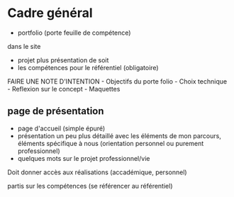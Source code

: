 # Cadre général
- portfolio (porte feuille de compétence)

dans le site 
- projet plus présentation de soit
- les compétences pour le référentiel (obligatoire)


FAIRE UNE NOTE D'INTENTION
	- Objectifs du porte folio
	- Choix technique
	- Reflexion sur le concept
	- Maquettes

## page de présentation
- page d'accueil (simple épuré)
- présentation un peu plus détaillé avec les éléments de mon parcours, éléments spécifique à nous (orientation personnel ou purement professionnel)
- quelques mots sur le projet professionnel/vie

Doit donner accès aux réalisations (accadémique, personnel)

partis sur les compétences (se référencer au référentiel)